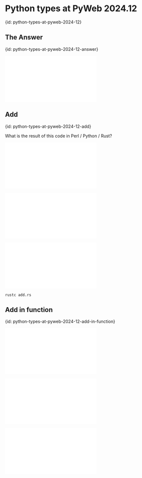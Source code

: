 # Python types at PyWeb 2024.12
{id: python-types-at-pyweb-2024-12}

## The Answer
{id: python-types-at-pyweb-2024-12-answer}

![](examples/python-types-at-pyweb-2024-12/answer.py)

## Add
{id: python-types-at-pyweb-2024-12-add}

What is the result of this code in Perl / Python / Rust?

![](examples/python-types-at-pyweb-2024-12/add.pl)

![](examples/python-types-at-pyweb-2024-12/add.py)

![](examples/python-types-at-pyweb-2024-12/add.rs)

```
rustc add.rs
```

## Add in function
{id: python-types-at-pyweb-2024-12-add-in-function}

![](examples/python-types-at-pyweb-2024-12/function.pl)

![](examples/python-types-at-pyweb-2024-12/function.py)

![](examples/python-types-at-pyweb-2024-12/function.rs)



